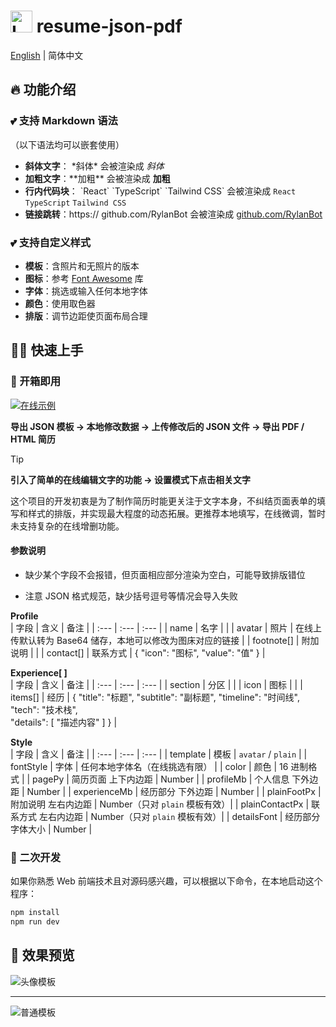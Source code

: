 # <img alt="Logo" src="./public/favicon.ico" width="35"/> resume-json-pdf

[English](./README.md) | 简体中文

## 🔥 功能介绍

### 💕 支持 Markdown 语法
（以下语法均可以嵌套使用）
- **斜体文字**： \*斜体\* 会被渲染成 *斜体* 
- **加粗文字**：\*\*加粗\*\* 会被渲染成 **加粗**
- **行内代码块**： \`React\` \`TypeScript\` \`Tailwind CSS\` 会被渲染成 `React` `TypeScript` `Tailwind CSS`
- **链接跳转**：https:\// github.com/RylanBot 会被渲染成 [github.com/RylanBot](https://github.com/RylanBot)

### 💕 支持自定义样式
- **模板**：含照片和无照片的版本
- **图标**：参考 [Font Awesome](https://fontawesome.com/icons) 库
- **字体**：挑选或输入任何本地字体
- **颜色**：使用取色器
- **排版**：调节边距使页面布局合理

## 🧙🏻 快速上手

### 🔮 开箱即用

[![在线示例](https://img.shields.io/badge/在线示例-点击查看-lightsteelblue?style=for-the-badge&logo=vercel)](https://project.resume-json-pdf.rylan.cn/)

**导出 JSON 模板 → 本地修改数据 → 上传修改后的 JSON 文件 → 导出 PDF / HTML 简历**  

> [!Tip]  
> **引入了简单的在线编辑文字的功能 → 设置模式下点击相关文字**  

这个项目的开发初衷是为了制作简历时能更关注于文字本身，不纠结页面表单的填写和样式的排版，并实现最大程度的动态拓展。更推荐本地填写，在线微调，暂时未支持复杂的在线增删功能。

#### 参数说明

- 缺少某个字段不会报错，但页面相应部分渲染为空白，可能导致排版错位

- 注意 JSON 格式规范，缺少括号逗号等情况会导入失败

**Profile**  
| 字段 | 含义 | 备注 |
| :--- | :--- | :--- |
| name | 名字 | |
| avatar | 照片 | 在线上传默认转为 Base64 储存，本地可以修改为图床对应的链接 |
| footnote[] | 附加说明 | |
| contact[] | 联系方式 | { "icon": "图标", "value": "值" } |

**Experience[ ]**  
| 字段 | 含义 | 备注 |
| :--- | :--- | :--- |
| section | 分区 | |
| icon | 图标 | |
| items[] | 经历 | { "title": "标题", "subtitle": "副标题", "timeline": "时间线", "tech": "技术栈", <br> "details": [ "描述内容" ] } |

**Style**  
| 字段 | 含义 | 备注 |
| :--- | :--- | :--- |
| template | 模板 | `avatar` / `plain` |
| fontStyle | 字体 | 任何本地字体名（在线挑选有限） |
| color | 颜色 | 16 进制格式 |
| pagePy | 简历页面 上下内边距 | Number |
| profileMb | 个人信息 下外边距 | Number |
| experienceMb | 经历部分 下外边距 | Number |
| plainFootPx | 附加说明 左右内边距 | Number（只对 `plain` 模板有效）|
| plainContactPx | 联系方式 左右内边距 | Number（只对 `plain` 模板有效）|
| detailsFont | 经历部分 字体大小 | Number |

### 🔮 二次开发

如果你熟悉 Web 前端技术且对源码感兴趣，可以根据以下命令，在本地启动这个程序：

```sh
npm install
npm run dev
```

## 🌷 效果预览

![头像模板](https://s2.loli.net/2024/04/21/VD2dbJneyHAuZOW.png)

---

![普通模板](https://s2.loli.net/2024/04/21/3oanYrBTEsqgSKJ.png)
